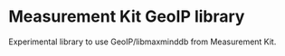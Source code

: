 # Measurement Kit GeoIP library

Experimental library to use GeoIP/libmaxminddb from Measurement Kit.
